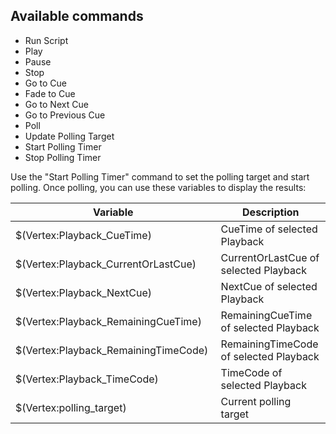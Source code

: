 ## Available commands

* Run Script
* Play
* Pause
* Stop
* Go to Cue
* Fade to Cue
* Go to Next Cue
* Go to Previous Cue
* Poll
* Update Polling Target
* Start Polling Timer
* Stop Polling Timer

Use the "Start Polling Timer" command to set the polling target and start polling. Once polling, you can use these variables to display the results:

| Variable                                    | Description                               |
|---------------------------------------------|-------------------------------------------|
| $(Vertex:Playback_CueTime)                  | CueTime of selected Playback              |
| $(Vertex:Playback_CurrentOrLastCue)         | CurrentOrLastCue of selected Playback     |
| $(Vertex:Playback_NextCue)                  | NextCue of selected Playback              |
| $(Vertex:Playback_RemainingCueTime)         | RemainingCueTime of selected Playback     |
| $(Vertex:Playback_RemainingTimeCode)&nbsp;  | RemainingTimeCode of selected Playback    |
| $(Vertex:Playback_TimeCode)                 | TimeCode of selected Playback             |
| $(Vertex:polling_target)                    | Current polling target                    |
